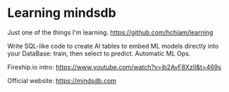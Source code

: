 # Learning mindsdb

Just one of the things I'm learning. https://github.com/hchiam/learning

Write SQL-like code to create AI tables to embed ML models directly into your DataBase: train, then select to predict. Automatic ML Ops.

Fireship.io intro: https://www.youtube.com/watch?v=jb2AvF8XzII&t=469s

Official website: https://mindsdb.com
